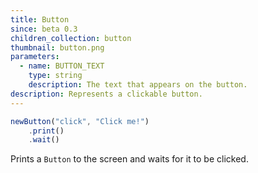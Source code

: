 ```yaml
---
title: Button
since: beta 0.3
children_collection: button
thumbnail: button.png
parameters:
  - name: BUTTON_TEXT
    type: string
    description: The text that appears on the button.
description: Represents a clickable button.
---
```


```javascript
newButton("click", "Click me!")
    .print()
    .wait()
```
Prints a `Button` to the screen and waits for it to be clicked.
